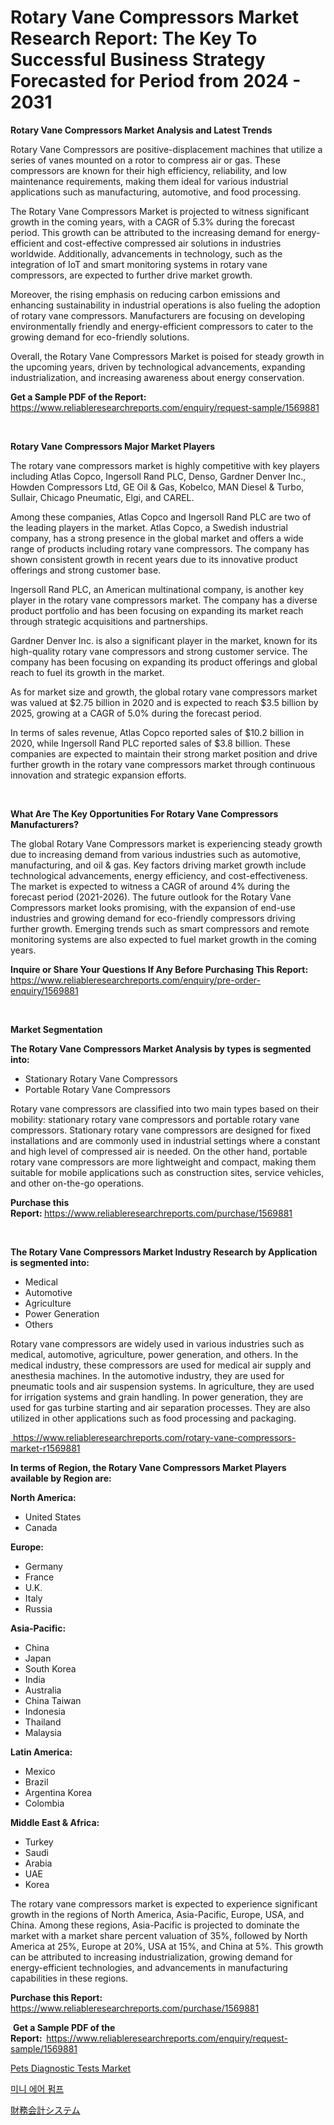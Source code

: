 <p><h1>Rotary Vane Compressors Market Research Report: The Key To Successful Business Strategy Forecasted for Period from 2024 - 2031</h1></p><p><strong>Rotary Vane Compressors Market Analysis and Latest Trends</strong></p>
<p><p>Rotary Vane Compressors are positive-displacement machines that utilize a series of vanes mounted on a rotor to compress air or gas. These compressors are known for their high efficiency, reliability, and low maintenance requirements, making them ideal for various industrial applications such as manufacturing, automotive, and food processing.</p><p>The Rotary Vane Compressors Market is projected to witness significant growth in the coming years, with a CAGR of 5.3% during the forecast period. This growth can be attributed to the increasing demand for energy-efficient and cost-effective compressed air solutions in industries worldwide. Additionally, advancements in technology, such as the integration of IoT and smart monitoring systems in rotary vane compressors, are expected to further drive market growth.</p><p>Moreover, the rising emphasis on reducing carbon emissions and enhancing sustainability in industrial operations is also fueling the adoption of rotary vane compressors. Manufacturers are focusing on developing environmentally friendly and energy-efficient compressors to cater to the growing demand for eco-friendly solutions.</p><p>Overall, the Rotary Vane Compressors Market is poised for steady growth in the upcoming years, driven by technological advancements, expanding industrialization, and increasing awareness about energy conservation.</p></p>
<p><strong>Get a Sample PDF of the Report:&nbsp;</strong> <a href="https://www.reliableresearchreports.com/enquiry/request-sample/1569881">https://www.reliableresearchreports.com/enquiry/request-sample/1569881</a></p>
<p>&nbsp;</p>
<p><strong>Rotary Vane Compressors Major Market Players</strong></p>
<p><p>The rotary vane compressors market is highly competitive with key players including Atlas Copco, Ingersoll Rand PLC, Denso, Gardner Denver Inc., Howden Compressors Ltd, GE Oil & Gas, Kobelco, MAN Diesel & Turbo, Sullair, Chicago Pneumatic, Elgi, and CAREL.</p><p>Among these companies, Atlas Copco and Ingersoll Rand PLC are two of the leading players in the market. Atlas Copco, a Swedish industrial company, has a strong presence in the global market and offers a wide range of products including rotary vane compressors. The company has shown consistent growth in recent years due to its innovative product offerings and strong customer base.</p><p>Ingersoll Rand PLC, an American multinational company, is another key player in the rotary vane compressors market. The company has a diverse product portfolio and has been focusing on expanding its market reach through strategic acquisitions and partnerships.</p><p>Gardner Denver Inc. is also a significant player in the market, known for its high-quality rotary vane compressors and strong customer service. The company has been focusing on expanding its product offerings and global reach to fuel its growth in the market.</p><p>As for market size and growth, the global rotary vane compressors market was valued at $2.75 billion in 2020 and is expected to reach $3.5 billion by 2025, growing at a CAGR of 5.0% during the forecast period. </p><p>In terms of sales revenue, Atlas Copco reported sales of $10.2 billion in 2020, while Ingersoll Rand PLC reported sales of $3.8 billion. These companies are expected to maintain their strong market position and drive further growth in the rotary vane compressors market through continuous innovation and strategic expansion efforts.</p></p>
<p>&nbsp;</p>
<p><strong>What Are The Key Opportunities For Rotary Vane Compressors Manufacturers?</strong></p>
<p><p>The global Rotary Vane Compressors market is experiencing steady growth due to increasing demand from various industries such as automotive, manufacturing, and oil & gas. Key factors driving market growth include technological advancements, energy efficiency, and cost-effectiveness. The market is expected to witness a CAGR of around 4% during the forecast period (2021-2026). The future outlook for the Rotary Vane Compressors market looks promising, with the expansion of end-use industries and growing demand for eco-friendly compressors driving further growth. Emerging trends such as smart compressors and remote monitoring systems are also expected to fuel market growth in the coming years.</p></p>
<p><strong>Inquire or Share Your Questions If Any Before Purchasing This Report:</strong> <a href="https://www.reliableresearchreports.com/enquiry/pre-order-enquiry/1569881">https://www.reliableresearchreports.com/enquiry/pre-order-enquiry/1569881</a></p>
<p>&nbsp;</p>
<p><strong>Market Segmentation</strong></p>
<p><strong>The Rotary Vane Compressors Market Analysis by types is segmented into:</strong></p>
<p><ul><li>Stationary Rotary Vane Compressors</li><li>Portable Rotary Vane Compressors</li></ul></p>
<p><p>Rotary vane compressors are classified into two main types based on their mobility: stationary rotary vane compressors and portable rotary vane compressors. Stationary rotary vane compressors are designed for fixed installations and are commonly used in industrial settings where a constant and high level of compressed air is needed. On the other hand, portable rotary vane compressors are more lightweight and compact, making them suitable for mobile applications such as construction sites, service vehicles, and other on-the-go operations.</p></p>
<p><strong>Purchase this Report:&nbsp;</strong><a href="https://www.reliableresearchreports.com/purchase/1569881">https://www.reliableresearchreports.com/purchase/1569881</a></p>
<p>&nbsp;</p>
<p><strong>The Rotary Vane Compressors Market Industry Research by Application is segmented into:</strong></p>
<p><ul><li>Medical</li><li>Automotive</li><li>Agriculture</li><li>Power Generation</li><li>Others</li></ul></p>
<p><p>Rotary vane compressors are widely used in various industries such as medical, automotive, agriculture, power generation, and others. In the medical industry, these compressors are used for medical air supply and anesthesia machines. In the automotive industry, they are used for pneumatic tools and air suspension systems. In agriculture, they are used for irrigation systems and grain handling. In power generation, they are used for gas turbine starting and air separation processes. They are also utilized in other applications such as food processing and packaging.</p></p>
<p><a href="https://www.reliableresearchreports.com/rotary-vane-compressors-market-r1569881">&nbsp;https://www.reliableresearchreports.com/rotary-vane-compressors-market-r1569881</a></p>
<p><strong>In terms of Region, the Rotary Vane Compressors Market Players available by Region are:</strong></p>
<p>
    <p> <strong> North America: </strong>
        <ul>
            <li>United States</li>
            <li>Canada</li>
        </ul>
        </p> 
    <p> <strong> Europe: </strong>
        <ul>
            <li>Germany</li>
            <li>France</li>
            <li>U.K.</li>
            <li>Italy</li>
            <li>Russia</li>
        </ul>
        </p> 
    <p> <strong> Asia-Pacific: </strong>
        <ul>
            <li>China</li>
            <li>Japan</li>
            <li>South Korea</li>
            <li>India</li>
            <li>Australia</li>
            <li>China Taiwan</li>
            <li>Indonesia</li>
            <li>Thailand</li>
            <li>Malaysia</li>
        </ul>
        </p> 
    <p> <strong> Latin America: </strong>
        <ul>
            <li>Mexico</li>
            <li>Brazil</li>
            <li>Argentina Korea</li>
            <li>Colombia</li>
        </ul>
        </p> 
    <p> <strong> Middle East & Africa: </strong>
        <ul>
            <li>Turkey</li>
            <li>Saudi</li>
            <li>Arabia</li>
            <li>UAE</li>
            <li>Korea</li>
        </ul>
    </p>
    </p>
<p><p>The rotary vane compressors market is expected to experience significant growth in the regions of North America, Asia-Pacific, Europe, USA, and China. Among these regions, Asia-Pacific is projected to dominate the market with a market share percent valuation of 35%, followed by North America at 25%, Europe at 20%, USA at 15%, and China at 5%. This growth can be attributed to increasing industrialization, growing demand for energy-efficient technologies, and advancements in manufacturing capabilities in these regions.</p></p>
<p><strong>Purchase this Report: </strong><a href="https://www.reliableresearchreports.com/purchase/1569881">https://www.reliableresearchreports.com/purchase/1569881</a></p>
<p>&nbsp;<strong>Get a Sample PDF of the Report:&nbsp;&nbsp;</strong><a href="https://www.reliableresearchreports.com/enquiry/request-sample/1569881">https://www.reliableresearchreports.com/enquiry/request-sample/1569881</a></p>
<p><strong></strong></p>
<p><p><a href="https://issuu.com/reportprime-2/docs/pets-diagnostic-tests-market-size-2030.pptx">Pets Diagnostic Tests Market</a></p><p><a href="https://github.com/KellyLyncyh543964/Market-Research-Report-List-2/blob/main/5349952185646.md">미니 에어 펌프</a></p><p><a href="https://github.com/zjkmgcs938405/Market-Research-Report-List-3/blob/main/5261662182993.md">財務会計システム</a></p></p>